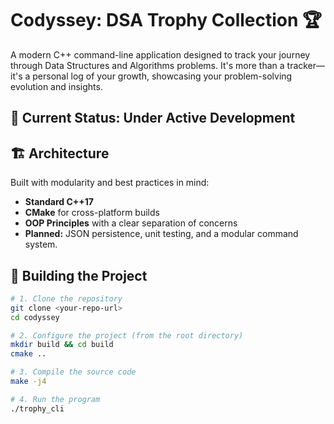 # Codyssey: DSA Trophy Collection 🏆

A modern C++ command-line application designed to track your journey through Data Structures and Algorithms problems. It's more than a tracker—it's a personal log of your growth, showcasing your problem-solving evolution and insights.

## 🚧 Current Status: Under Active Development

## 🏗️ Architecture
Built with modularity and best practices in mind:
- **Standard C++17**
- **CMake** for cross-platform builds
- **OOP Principles** with a clear separation of concerns
- **Planned:** JSON persistence, unit testing, and a modular command system.

## 🚀 Building the Project
```bash
# 1. Clone the repository
git clone <your-repo-url>
cd codyssey

# 2. Configure the project (from the root directory)
mkdir build && cd build
cmake ..

# 3. Compile the source code
make -j4

# 4. Run the program
./trophy_cli